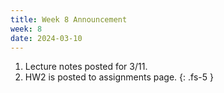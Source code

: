 ```yaml
---
title: Week 8 Announcement
week: 8
date: 2024-03-10
---
```

1. Lecture notes posted for 3/11.
1. HW2 is posted to assignments page.
{: .fs-5 }
